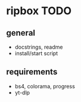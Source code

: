 # ripbox TODO

## general

- docstrings, readme
- install/start script

## requirements

- bs4, colorama, progress
- yt-dlp
